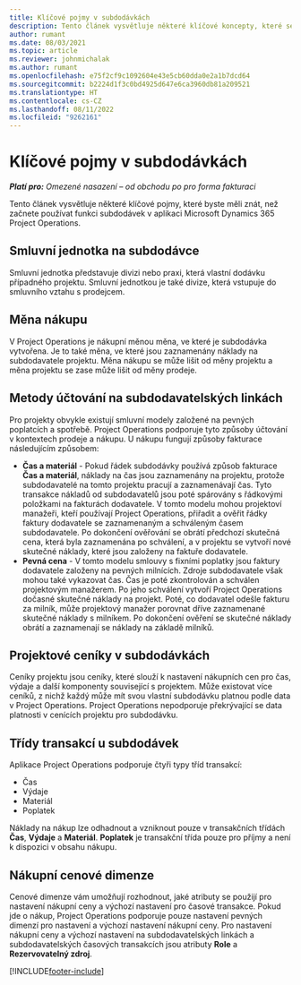 ```yaml
---
title: Klíčové pojmy v subdodávkách
description: Tento článek vysvětluje některé klíčové koncepty, které se vztahují na subdodávky v Microsoft Dynamics 365 Project Operations.
author: rumant
ms.date: 08/03/2021
ms.topic: article
ms.reviewer: johnmichalak
ms.author: rumant
ms.openlocfilehash: e75f2cf9c1092604e43e5cb60dda0e2a1b7dcd64
ms.sourcegitcommit: b2224d1f3c0bd4925d647e6ca3960db81a209521
ms.translationtype: HT
ms.contentlocale: cs-CZ
ms.lasthandoff: 08/11/2022
ms.locfileid: "9262161"
---
```

# <a name="key-concepts-in-subcontracting"></a>Klíčové pojmy v subdodávkách


_**Platí pro:** Omezené nasazení – od obchodu po pro forma fakturaci_

Tento článek vysvětluje některé klíčové pojmy, které byste měli znát, než začnete používat funkci subdodávek v aplikaci Microsoft Dynamics 365 Project Operations.

## <a name="contracting-unit-on-the-subcontract"></a>Smluvní jednotka na subdodávce

Smluvní jednotka představuje divizi nebo praxi, která vlastní dodávku případného projektu. Smluvní jednotkou je také divize, která vstupuje do smluvního vztahu s prodejcem.

## <a name="purchase-currency"></a>Měna nákupu

V Project Operations je nákupní měnou měna, ve které je subdodávka vytvořena. Je to také měna, ve které jsou zaznamenány náklady na subdodavatele projektu. Měna nákupu se může lišit od měny projektu a měna projektu se zase může lišit od měny prodeje.

## <a name="billing-methods-on-subcontract-lines"></a>Metody účtování na subdodavatelských linkách

Pro projekty obvykle existují smluvní modely založené na pevných poplatcích a spotřebě. Project Operations podporuje tyto způsoby účtování v kontextech prodeje a nákupu. U nákupu fungují způsoby fakturace následujícím způsobem:

- **Čas a materiál** - Pokud řádek subdodávky používá způsob fakturace **Čas a materiál**, náklady na čas jsou zaznamenány na projektu, protože subdodavatelé na tomto projektu pracují a zaznamenávají čas. Tyto transakce nákladů od subdodavatelů jsou poté spárovány s řádkovými položkami na fakturách dodavatele. V tomto modelu mohou projektoví manažeři, kteří používají Project Operations, přiřadit a ověřit řádky faktury dodavatele se zaznamenaným a schváleným časem subdodavatele. Po dokončení ověřování se obrátí předchozí skutečná cena, která byla zaznamenána po schválení, a v projektu se vytvoří nové skutečné náklady, které jsou založeny na faktuře dodavatele.
- **Pevná cena** - V tomto modelu smlouvy s fixními poplatky jsou faktury dodavatele založeny na pevných milnících. Zdroje subdodavatele však mohou také vykazovat čas. Čas je poté zkontrolován a schválen projektovým manažerem. Po jeho schválení vytvoří Project Operations dočasné skutečné náklady na projekt. Poté, co dodavatel odešle fakturu za milník, může projektový manažer porovnat dříve zaznamenané skutečné náklady s milníkem. Po dokončení ověření se skutečné náklady obrátí a zaznamenají se náklady na základě milníků.

## <a name="project-price-lists-on-subcontracts"></a>Projektové ceníky v subdodávkách

Ceníky projektu jsou ceníky, které slouží k nastavení nákupních cen pro čas, výdaje a další komponenty související s projektem. Může existovat více ceníků, z nichž každý může mít svou vlastní subdodávku platnou podle data v Project Operations. Project Operations nepodporuje překrývající se data platnosti v cenících projektu pro subdodávku.

## <a name="transaction-classes-on-subcontracts"></a>Třídy transakcí u subdodávek

Aplikace Project Operations podporuje čtyři typy tříd transakcí:

- Čas
- Výdaje
- Materiál
- Poplatek

Náklady na nákup lze odhadnout a vzniknout pouze v transakčních třídách **Čas**, **Výdaje** a **Materiál**. **Poplatek** je transakční třída pouze pro příjmy a není k dispozici v obsahu nákupu.

## <a name="purchase-pricing-dimensions"></a>Nákupní cenové dimenze

Cenové dimenze vám umožňují rozhodnout, jaké atributy se použijí pro nastavení nákupní ceny a výchozí nastavení pro časové transakce. Pokud jde o nákup, Project Operations podporuje pouze nastavení pevných dimenzí pro nastavení a výchozí nastavení nákupní ceny. Pro nastavení nákupní ceny a výchozí nastavení na subdodavatelských linkách a subdodavatelských časových transakcích jsou atributy **Role** a **Rezervovatelný zdroj**.

[!INCLUDE[footer-include](../../includes/footer-banner.md)]
